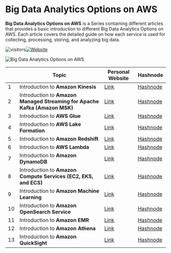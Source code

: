 # Big Data Analytics Options on AWS

**Big Data Analytics Options on AWS** is a Series containing different articles that provides a basic introduction to different Big Data Analytics Options on AWS. 
Each article covers the detailed guide on how each service is used for collecting, processing, storing, and analyzing big data.

![visitors](https://visitor-badge.glitch.me/badge?page_id=AditModi/Big-Data-Analytics-Options-on-AWS)[![Website](https://img.shields.io/website?label=Dev.to&up_message=@aditmodi&url=https%3A%2F%2Fdev.to/aditmodi)](https://dev.to/aditmodi) 

![Big Data Analytics Options on AWS](https://user-images.githubusercontent.com/48589838/177517305-8633a0fa-20fe-42ec-ad64-673b387ac1d5.jpg)


|               | Topic        | Personal Website | Hashnode     | 
| ------------  | ------------ | ---------------- | ------------ | 
|  1 | Introduction to **Amazon Kinesis** |[ Link ](https://github.com/AditModi/Big-Data-Analytics-Options-on-AWS/blob/main/Introduction%20to%20Amazon%20Kinesis.md) |[ Hashnode ]() 
|  2 | Introduction to **Amazon Managed Streaming for Apache Kafka (Amazon MSK)** |[ Link ](https://github.com/AditModi/Big-Data-Analytics-Options-on-AWS/blob/main/Introduction%20to%20Amazon%20Managed%20Streaming%20for%20Apache%20Kafka%20(Amazon%20MSK).md) |[ Hashnode ]() 
|  3 | Introduction to **AWS Glue** |[ Link ](https://github.com/AditModi/Big-Data-Analytics-Options-on-AWS/blob/main/Introduction%20to%20AWS%20Glue.md) |[ Hashnode ]() 
|  4 | Introduction to **AWS Lake Formation** |[ Link ](https://github.com/AditModi/Big-Data-Analytics-Options-on-AWS/blob/main/Introduction%20to%20AWS%20Lake%20Formation.md) |[ Hashnode ]() 
|  5 | Introduction to **Amazon Redshift** |[ Link ](https://github.com/AditModi/Big-Data-Analytics-Options-on-AWS/blob/main/Introduction%20to%20Amazon%20Redshift.md) |[ Hashnode ]() 
|  6 | Introduction to **AWS Lambda** |[ Link ](https://github.com/AditModi/Big-Data-Analytics-Options-on-AWS/blob/main/Introduction%20to%20AWS%20Lambda.md) |[ Hashnode ]() 
|  7 | Introduction to **Amazon DynamoDB** |[ Link ](https://github.com/AditModi/Big-Data-Analytics-Options-on-AWS/blob/main/Introduction%20to%20Amazon%20DynamoDB.md) |[ Hashnode ]() 
|  8 | Introduction to **Amazon Compute Services (EC2, EKS, and ECS)** |[ Link ](https://github.com/AditModi/Big-Data-Analytics-Options-on-AWS/blob/main/Introduction%20to%20Amazon%20Compute%20Services%20(EC2%2C%20EKS%2C%20and%20ECS).md) |[ Hashnode ]() 
|  9 | Introduction to **Amazon Machine Learning** |[ Link ](https://github.com/AditModi/Big-Data-Analytics-Options-on-AWS/blob/main/Introduction%20to%20Amazon%20Machine%20Learning.md) |[ Hashnode ]() 
|  10 | Introduction to **Amazon OpenSearch Service** |[ Link ](https://github.com/AditModi/Big-Data-Analytics-Options-on-AWS/blob/main/Introduction%20to%20Amazon%20OpenSearch%20Service.md) |[ Hashnode ]() 
|  11 | Introduction to **Amazon EMR** |[ Link ](https://github.com/AditModi/Big-Data-Analytics-Options-on-AWS/blob/main/Introduction%20to%20Amazon%20EMR.md) |[ Hashnode ]() 
|  12 | Introduction to **Amazon Athena** |[ Link ](https://github.com/AditModi/Big-Data-Analytics-Options-on-AWS/blob/main/Introduction%20to%20Amazon%20Athena.md) |[ Hashnode ]() 
|  13 | Introduction to **Amazon QuickSight** |[ Link ](https://github.com/AditModi/Big-Data-Analytics-Options-on-AWS/blob/main/Introduction%20to%20Amazon%20QuickSight.md) |[ Hashnode ]() 
